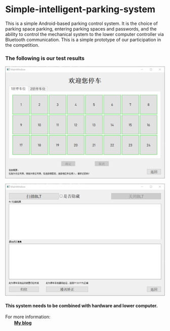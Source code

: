 # Simple-intelligent-parking-system
  

  This is a simple Android-based parking control system. It is the choice of parking space parking, entering parking spaces and passwords, and the ability to control the mechanical system to the lower computer controller via Bluetooth communication. This is a simple prototype of our participation in the competition.  

### The following is our test results  

![Parking interface](https://github.com/JameScottX/Simple-intelligent-parking-system/blob/master/img/park.png)  

![Bluetooth setting interface](https://github.com/JameScottX/Simple-intelligent-parking-system/blob/master/img/blt-set.png)  

#### This system needs to be combined with hardware and lower computer.  
For more information:  
　　[**My blog**](https://blog.csdn.net/qq_37389133/article/details/79412921?spm=1001.2014.3001.5501)  

